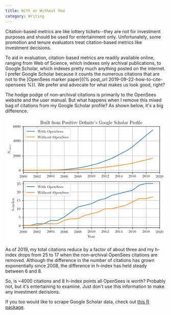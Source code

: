 ```yaml
---
title: With or Without You
category: Writing
---
```


Citation-based metrics are like lottery tickets--they are not for investment
purposes and should be used for entertainment only. Unfortunately, some
promotion and tenure evaluators treat citation-based metrics like investment
decisions.

To aid in evaluation, citation-based metrics are readily available online,
ranging from Web of Science, which indexes only archival publications, to
Google Scholar, which indexes pretty much anything posted on the internet. I
prefer Google Scholar because it counts the numerous citations that are not to
the [OpenSees marker paper]({% post_url 2019-09-22-how-to-cite-opensees %}).
We prefer and advocate for what makes us look good, right?

The hodge podge of non-archival citations is primarily to the OpenSees website
and the user manual. But what happens when I remove this mixed bag of
citations from my Google Scholar profile? As shown below, it's a big difference.

![Comparison of Google Scholar profiles](/assets/images/GSPositiveDefinite.png)

As of 2019, my total citations reduce by a factor of about three and my
h-index drops from 25 to 17 when the non-archival OpenSees citations are
removed. Although the difference in the number of citations has grown
exponentially since 2008, the difference in h-index has held steady between
6 and 8.

So, is ~4000 citations and 8 h-index points all OpenSees is worth? Probably
not, but it's entertaining to examine. Just don't use this information to make
any investment decisions.

If you too would like to scrape Google Scholar data, check out
[this R package](https://github.com/jkeirstead/scholar).